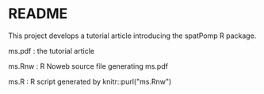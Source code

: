 # README #

This project develops a tutorial article introducing the spatPomp R package.

ms.pdf : the tutorial article

ms.Rnw : R Noweb source file generating ms.pdf

ms.R   : R script generated by knitr::purl("ms.Rnw")


